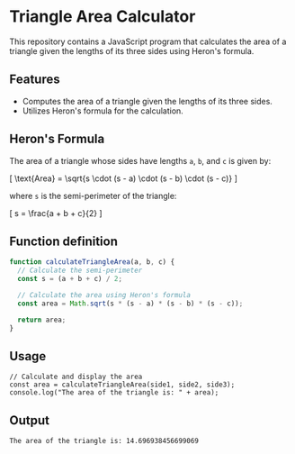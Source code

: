 # Triangle Area Calculator

This repository contains a JavaScript program that calculates the area of a triangle given the lengths of its three sides using Heron's formula.

## Features

- Computes the area of a triangle given the lengths of its three sides.
- Utilizes Heron's formula for the calculation.

## Heron's Formula

The area of a triangle whose sides have lengths `a`, `b`, and `c` is given by:

\[ \text{Area} = \sqrt{s \cdot (s - a) \cdot (s - b) \cdot (s - c)} \]

where `s` is the semi-perimeter of the triangle:

\[ s = \frac{a + b + c}{2} \]

## Function definition

```javascript
function calculateTriangleArea(a, b, c) {
  // Calculate the semi-perimeter
  const s = (a + b + c) / 2;

  // Calculate the area using Heron's formula
  const area = Math.sqrt(s * (s - a) * (s - b) * (s - c));

  return area;
}
```

## Usage
```
// Calculate and display the area
const area = calculateTriangleArea(side1, side2, side3);
console.log("The area of the triangle is: " + area);
```

## Output
```
The area of the triangle is: 14.696938456699069
```